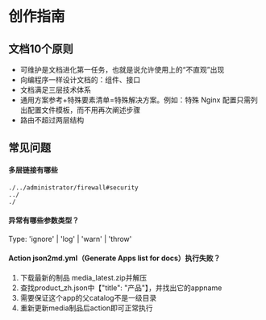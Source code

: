 # 创作指南

## 文档10个原则

* 可维护是文档进化第一任务，也就是说允许使用上的“不直观”出现
* 向编程序一样设计文档的：组件、接口
* 文档满足三层技术体系
* 通用方案参考+特殊要素清单=特殊解决方案。例如：特殊 Nginx 配置只需列出配置文件模板，而不用再次阐述步骤
* 路由不超过两层结构

## 常见问题

#### 多层链接有哪些

```
./../administrator/firewall#security
../
./
```

#### 异常有哪些参数类型？

Type: 'ignore' | 'log' | 'warn' | 'throw'

#### Action json2md.yml（Generate Apps list for docs）执行失败？

1. 下载最新的制品 media_latest.zip并解压
2. 查找product_zh.json中【"title": "产品"】，并找出它的appname
3. 需要保证这个app的父catalog不是一级目录
4. 重新更新media制品后action即可正常执行

